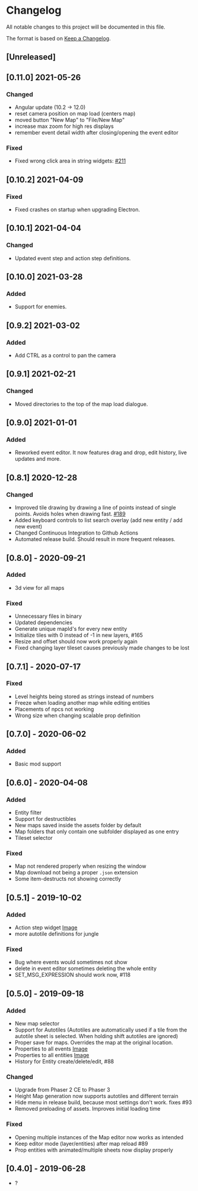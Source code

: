 # Changelog
All notable changes to this project will be documented in this file.

The format is based on [Keep a Changelog](https://keepachangelog.com/en/1.0.0/).

## [Unreleased]
## [0.11.0] 2021-05-26

### Changed
- Angular update (10.2 -> 12.0)
- reset camera position on map load (centers map)
- moved button "New Map" to "File/New Map"
- increase max zoom for high res displays 
- remember event detail width after closing/opening the event editor

### Fixed
- Fixed wrong click area in string widgets: [#211](https://github.com/CCDirectLink/crosscode-map-editor/issues/211)

## [0.10.2] 2021-04-09

### Fixed
- Fixed crashes on startup when upgrading Electron.

## [0.10.1] 2021-04-04

### Changed
- Updated event step and action step definitions.

## [0.10.0] 2021-03-28

### Added
- Support for enemies.

## [0.9.2] 2021-03-02

### Added
- Add CTRL as a control to pan the camera

## [0.9.1] 2021-02-21

### Changed
- Moved directories to the top of the map load dialogue.

## [0.9.0] 2021-01-01

### Added
- Reworked event editor. It now features drag and drop, edit history, live updates and more.

## [0.8.1] 2020-12-28

### Changed
- Improved tile drawing by drawing a line of points instead of single points. Avoids holes when drawing fast. [#189](https://github.com/CCDirectLink/crosscode-map-editor/pull/189)
- Added keyboard controls to list search overlay (add new entity / add new event)
- Changed Continuous Integration to Github Actions
- Automated release build. Should result in more frequent releases.

## [0.8.0] - 2020-09-21

### Added
- 3d view for all maps

### Fixed
- Unnecessary files in binary
- Updated dependencies
- Generate unique mapId's for every new entity
- Initialize tiles with 0 instead of -1 in new layers, #165
- Resize and offset should now work properly again
- Fixed changing layer tileset causes previously made changes to be lost

## [0.7.1] - 2020-07-17

### Fixed
- Level heights being stored as strings instead of numbers
- Freeze when loading another map while editing entities
- Placements of npcs not working
- Wrong size when changing scalable prop definition 

## [0.7.0] - 2020-06-02

### Added
- Basic mod support

## [0.6.0] - 2020-04-08

### Added
- Entity filter
- Support for destructibles
- New maps saved inside the assets folder by default
- Map folders that only contain one subfolder displayed as one entry
- Tileset selector

### Fixed
- Map not rendered properly when resizing the window
- Map download not being a proper `.json` extension
- Some item-destructs not showing correctly

## [0.5.1] - 2019-10-02

### Added
- Action step widget [Image](https://user-images.githubusercontent.com/9483499/65177671-74513600-da57-11e9-8423-7aef12bb53ab.png)
- more autotile definitions for jungle

### Fixed
- Bug where events would sometimes not show
- delete in event editor sometimes deleting the whole entity
- SET_MSG_EXPRESSION should work now, #118

## [0.5.0] - 2019-09-18

### Added
- New map selector
- Support for Autotiles (Autotiles are automatically used if a tile from the autotile sheet is selected. When holding shift autotiles are ignored)
- Proper save for maps. Overrides the map at the original location.
- Properties to all events [Image](https://user-images.githubusercontent.com/9483499/64129460-66938380-cdbc-11e9-8584-0c24fab66aae.png)
- Properties to all entities [Image](https://user-images.githubusercontent.com/9483499/64252754-0c113900-cf1c-11e9-8d13-0e8a37dad361.png)
- History for Entity create/delete/edit, #88

### Changed
- Upgrade from Phaser 2 CE to Phaser 3
- Height Map generation now supports autotiles and different terrain
- Hide menu in release build, because most settings don't work. fixes #93
- Removed preloading of assets. Improves initial loading time

### Fixed
- Opening multiple instances of the Map editor now works as intended
- Keep editor mode (layer/entities) after map reload #89
- Prop entities with animated/multiple sheets now display properly

## [0.4.0] - 2019-06-28
- ?
